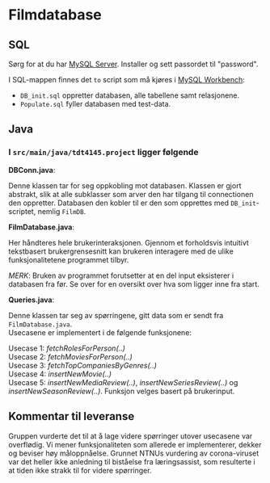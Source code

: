# Filmdatabase

## SQL
Sørg for at du har [MySQL Server](https://dev.mysql.com/downloads/mysql/). Installer og sett passordet til "password".

I SQL-mappen finnes det `to` script som må kjøres i [MySQL Workbench](https://www.mysql.com/products/workbench/):
- `DB_init.sql` oppretter databasen, alle tabellene samt relasjonene.
- `Populate.sql` fyller databasen med test-data.


## Java

### I `src/main/java/tdt4145.project` ligger følgende

**DBConn.java**:

Denne klassen tar for seg oppkobling mot databasen. Klassen er gjort abstrakt, slik at alle subklasser som arver den har tilgang til connectionen den oppretter. Databasen den kobler til er den som opprettes med `DB_init`-scriptet, nemlig `FilmDB`.

**FilmDatabase.java**:

Her håndteres hele brukerinteraksjonen. Gjennom et forholdsvis intuitivt tekstbasert brukergrensesnitt kan brukeren interagere med de ulike funksjonalitetene programmet tilbyr. 

*MERK*: Bruken av programmet forutsetter at en del input eksisterer i databasen fra før. Se over for en oversikt over hva som ligger inne fra start.

**Queries.java**:

Denne klassen tar seg av spørringene, gitt data som er sendt fra `FilmDatabase.java`.  
Usecasene er implementert i de følgende funksjonene:


Usecase 1: *fetchRolesForPerson(..)*  
Usecase 2: *fetchMoviesForPerson(..)*  
Usecase 3: *fetchTopCompaniesByGenres(..)*  
Usecase 4: *insertNewMovie(..)*  
Usecase 5: *insertNewMediaReview(..)*, *insertNewSeriesReview(..)* og *insertNewSeasonReview(..)*. Funksjon velges basert på brukerinput.

## Kommentar til leveranse
Gruppen vurderte det til at å lage videre spørringer utover usecasene var overflødig. Vi mener funksjonaliteten som allerede er implementerer, dekker og beviser høy måloppnåelse. Grunnet NTNUs vurdering av corona-viruset var det heller ikke anledning til biståelse fra læringsassist, som resulterte i at tiden ikke strakk til for videre spørringer.
